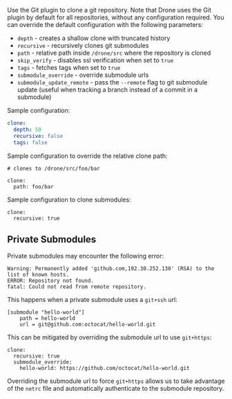 Use the Git plugin to clone a git repository. Note that Drone uses the Git plugin
by default for all repositories, without any configuration required. You can override
the default configuration with the following parameters:

* `depth` - creates a shallow clone with truncated history
* `recursive` - recursively clones git submodules
* `path` - relative path inside `/drone/src` where the repository is cloned
* `skip_verify` - disables ssl verification when set to `true`
* `tags` - fetches tags when set to `true`
* `submodule_override` - override submodule urls
* `submodule_update_remote` - pass the `--remote` flag to git submodule update (useful when tracking a branch instead of a commit in a submodule)

Sample configuration:

```yaml
clone:
  depth: 50
  recursive: false
  tags: false
```

Sample configuration to override the relative clone path:

```
# clones to /drone/src/foo/bar

clone:
  path: foo/bar
```

Sample configuration to clone submodules:

```
clone:
  recursive: true
```

## Private Submodules

Private submodules may encounter the following error:

```
Warning: Permanently added 'github.com,192.30.252.130' (RSA) to the list of known hosts.
ERROR: Repository not found.
fatal: Could not read from remote repository.
```

This happens when a private submodule uses a `git+ssh` url:

```
[submodule "hello-world"]
    path = hello-world
    url = git@github.com:octocat/hello-world.git
```

This can be mitigated by overriding the submodule url to use `git+https`:

```
clone:
  recursive: true
  submodule_override:
    hello-world: https://github.com/octocat/hello-world.git
```

Overriding the submodule url to force `git+https` allows us to take advantage of the `netrc` file and automatically authenticate to the submodule repository.
